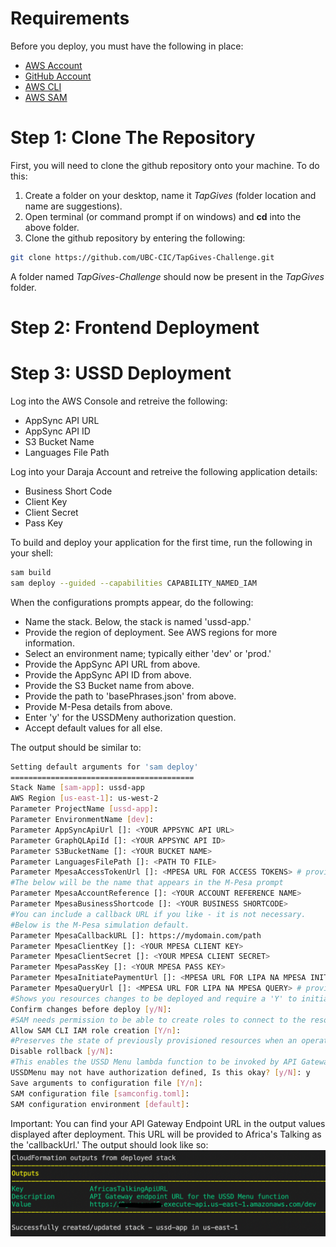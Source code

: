 # Requirements

Before you deploy, you must have the following in place:
*  [AWS Account](https://aws.amazon.com/account/) 
*  [GitHub Account](https://github.com/) 
*  [AWS CLI](https://aws.amazon.com/cli/) 
*  [AWS SAM](https://aws.amazon.com/serverless/sam/)  

# Step 1: Clone The Repository

First, you will need to clone the github repository onto your machine. To do this:
1. Create a folder on your desktop, name it *TapGives* (folder location and name are suggestions).
2. Open terminal (or command prompt if on windows) and **cd** into the above folder.
3. Clone the github repository by entering the following:
```bash
git clone https://github.com/UBC-CIC/TapGives-Challenge.git
```

A folder named *TapGives-Challenge* should now be present in the *TapGives* folder.  

# Step 2: Frontend Deployment



# Step 3: USSD Deployment

Log into the AWS Console and retreive the following:
- AppSync API URL
- AppSync API ID
- S3 Bucket Name
- Languages File Path  

Log into your Daraja Account and retreive the following application details:
- Business Short Code
- Client Key
- Client Secret
- Pass Key  

To build and deploy your application for the first time, run the following in your shell:

```bash
sam build
sam deploy --guided --capabilities CAPABILITY_NAMED_IAM
```  

When the configurations prompts appear, do the following:
- Name the stack. Below, the stack is named 'ussd-app.'
- Provide the region of deployment. See AWS regions for more information.
- Select an environment name; typically either 'dev' or 'prod.'
- Provide the AppSync API URL from above.
- Provide the AppSync API ID from above.
- Provide the S3 Bucket name from above.
- Provide the path to 'basePhrases.json' from above.
- Provide M-Pesa details from above.
- Enter 'y' for the USSDMeny authorization question.
- Accept default values for all else.  

The output should be similar to:  
```bash
Setting default arguments for 'sam deploy'
=========================================
Stack Name [sam-app]: ussd-app
AWS Region [us-east-1]: us-west-2
Parameter ProjectName [ussd-app]: 
Parameter EnvironmentName [dev]: 
Parameter AppSyncApiUrl []: <YOUR APPSYNC API URL>
Parameter GraphQLApiId []: <YOUR APPSYNC API ID>
Parameter S3BucketName []: <YOUR BUCKET NAME>
Parameter LanguagesFilePath []: <PATH TO FILE>
Parameter MpesaAccessTokenUrl []: <MPESA URL FOR ACCESS TOKENS> # provide
#The below will be the name that appears in the M-Pesa prompt
Parameter MpesaAccountReference []: <YOUR ACCOUNT REFERENCE NAME>
Parameter MpesaBusinessShortcode []: <YOUR BUSINESS SHORTCODE>
#You can include a callback URL if you like - it is not necessary.
#Below is the M-Pesa simulation default.
Parameter MpesaCallbackURL []: https://mydomain.com/path
Parameter MpesaClientKey []: <YOUR MPESA CLIENT KEY>
Parameter MpesaClientSecret []: <YOUR MPESA CLIENT SECRET>
Parameter MpesaPassKey []: <YOUR MPESA PASS KEY>
Parameter MpesaInitiatePaymentUrl []: <MPESA URL FOR LIPA NA MPESA INITIATION> # provide
Parameter MpesaQueryUrl []: <MPESA URL FOR LIPA NA MPESA QUERY> # provide
#Shows you resources changes to be deployed and require a 'Y' to initiate deploy
Confirm changes before deploy [y/N]:
#SAM needs permission to be able to create roles to connect to the resources in your template
Allow SAM CLI IAM role creation [Y/n]:  
#Preserves the state of previously provisioned resources when an operation fails
Disable rollback [y/N]: 
#This enables the USSD Menu lambda function to be invoked by API Gateway
USSDMenu may not have authorization defined, Is this okay? [y/N]: y
Save arguments to configuration file [Y/n]: 
SAM configuration file [samconfig.toml]: 
SAM configuration environment [default]:
```

Important:
You can find your API Gateway Endpoint URL in the output values displayed after deployment. This URL will be provided to Africa's Talking as the 'callbackUrl.' The output should look like so:
![alt text](images/sam_output.png)